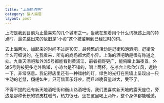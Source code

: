 ```yaml
---
title: "上海的酒吧"
category: 猫人猫语
layout: post
---
```

上海是我到目前为止最喜欢的几个城市之一。当我在想着用个什么词概述上海的特点时，最先跳出来的依旧是“小资”这个被滥用到已经过时的词。

去上海两次，加起来的时间不过是10天，最频繁的活动是逛街和泡酒吧。逛街没什么可细说的，在我看来，所有的商场都大同小异。上海的酒吧确是很有称道之处。九重天酒吧和外滩5号都能看到黄浦江，前者视野更广，能俯瞰上海夜景。外滩5号则被更多老外熟知，小凉台是不错的，喝上两杯，在凉台上吹吹江风，远眺一下，非常惬意。我记得店里还有一种镭射的灯，绿色的光打在黑墙上呈现出一只生动的老鼠，栩栩如生。只可惜音乐好吵，而且越晚音量越大，受不了。

不得不提的还有新天地酒吧街和衡山路酒吧街。我们更喜欢新天地的露天座位，旁边是那种长长的铁皮柱暖气，热力很旺，坐在这里喝上两杯，整个身体都能暖透。

